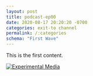 ```yaml
---
layout: post
title: podcast-ep00
date: 2020-08-17 20:20:20 -0700
categories: exit-to channel
permalink: /:categories
schema: "First Wave"
---
```

This is the first content.

[![Experimental Media](http://img.youtube.com/vi/mUCuTO-vktc/0.jpg)](http://www.youtube.com/watch?v=mUCuTO-vktc "Blower Fan Ambient Sleeping Noise")
